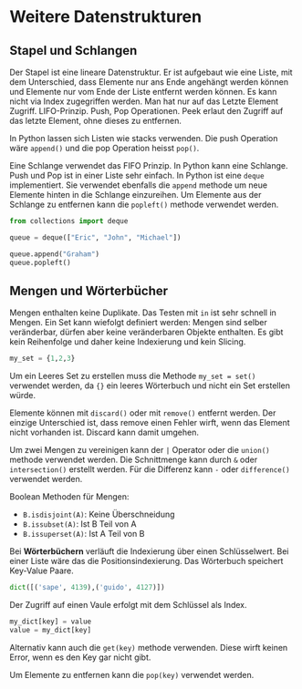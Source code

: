 # Weitere Datenstrukturen

## Stapel und Schlangen

Der Stapel ist eine lineare Datenstruktur.
Er ist aufgebaut wie eine Liste, mit dem Unterschied, dass Elemente nur ans Ende angehängt werden können und Elemente nur vom Ende der Liste entfernt werden können.
Es kann nicht via Index zugegriffen werden.
Man hat nur auf das Letzte Element Zugriff.
LIFO-Prinzip.
Push, Pop Operationen.
Peek erlaut den Zugriff auf das letzte Element, ohne dieses zu entfernen.

In Python lassen sich Listen wie stacks verwenden.
Die push Operation wäre `append()` und die pop Operation heisst `pop()`.

Eine Schlange verwendet das FIFO Prinzip.
In Python kann eine Schlange.
Push und Pop ist in einer Liste sehr einfach.
In Python ist eine `deque` implementiert.
Sie verwendet ebenfalls die `append` methode um neue Elemente hinten in die Schlange einzureihen.
Um Elemente aus der Schlange zu entfernen kann die `popleft()` methode verwendet werden.

```python
from collections import deque

queue = deque(["Eric", "John", "Michael"])

queue.append("Graham")
queue.popleft()
```

## Mengen und Wörterbücher

Mengen enthalten keine Duplikate.
Das Testen mit `in` ist sehr schnell in Mengen.
Ein Set kann wiefolgt definiert werden:
Mengen sind selber veränderbar, dürfen aber keine veränderbaren Objekte enthalten.
Es gibt kein Reihenfolge und daher keine Indexierung und kein Slicing.

```python
my_set = {1,2,3}
```

Um ein Leeres Set zu erstellen muss die Methode `my_set = set()` verwendet werden, da `{}` ein leeres Wörterbuch und nicht ein Set erstellen würde.

Elemente können mit `discard()` oder mit `remove()` entfernt werden.
Der einzige Unterschied ist, dass remove einen Fehler wirft, wenn das Element nicht vorhanden ist.
Discard kann damit umgehen.

Um zwei Mengen zu vereinigen kann der `|` Operator oder die `union()` methode verwendet werden.
Die Schnittmenge kann durch `&` oder `intersection()` erstellt werden.
Für die Differenz kann `-` oder `difference()` verwendet werden.

Boolean Methoden für Mengen:

- `B.isdisjoint(A)`: Keine Überschneidung
- `B.issubset(A)`: Ist B Teil von A
- `B.issuperset(A)`: Ist A Teil von B

Bei **Wörterbüchern** verläuft die Indexierung über einen Schlüsselwert.
Bei einer Liste wäre das die Positionsindexierung.
Das Wörterbuch speichert Key-Value Paare.

```python
dict([('sape', 4139),('guido', 4127)])
```

Der Zugriff auf einen Vaule erfolgt mit dem Schlüssel als Index.

```python
my_dict[key] = value
value = my_dict[key]
```

Alternativ kann auch die `get(key)` methode verwenden.
Diese wirft keinen Error, wenn es den Key gar nicht gibt.

Um Elemente zu entfernen kann die `pop(key)` verwendet werden.


